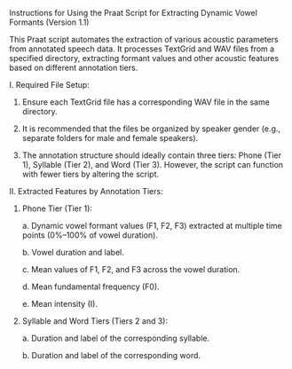 Instructions for Using the Praat Script for Extracting Dynamic Vowel Formants (Version 1.1)

This Praat script automates the extraction of various acoustic parameters from annotated speech data. It processes TextGrid and WAV files from a specified directory, extracting formant values and other acoustic features based on different annotation tiers.

I. Required File Setup:

1. Ensure each TextGrid file has a corresponding WAV file in the same directory.
   
2. It is recommended that the files be organized by speaker gender (e.g., separate folders for male and female speakers).
   
3. The annotation structure should ideally contain three tiers: Phone (Tier 1), Syllable (Tier 2), and Word (Tier 3). However, the script can function with fewer tiers by altering the script.
   
II. Extracted Features by Annotation Tiers:

1. Phone Tier (Tier 1):
   
   a. Dynamic vowel formant values (F1, F2, F3) extracted at multiple time points (0%–100% of vowel duration).
   
   b. Vowel duration and label.
   
   c. Mean values of F1, F2, and F3 across the vowel duration.
   
   d. Mean fundamental frequency (F0).
   
   e. Mean intensity (I).

3. Syllable and Word Tiers (Tiers 2 and 3):
   
   a. Duration and label of the corresponding syllable.
   
   b. Duration and label of the corresponding word.
